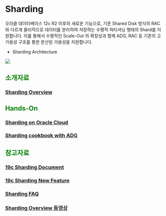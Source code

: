 <H1>Sharding</H1>

오라클 데이터베이스 12c R2 이후의 새로운 기능으로, 기존 Shared Disk 방식의 RAC와 다르게 물리적으로 데이터를 분리하여 저장하는 수평적 파티셔닝 형태의 Shard를 지원합니다. 이를 통해서 수평적인 Scale-Out 의 확장성과 함께 ADG, RAC 등 기존의 고가용성 구조를 통한 분산된 가용성을 지원합니다.
- Sharding Architecture
<img src="https://docs.oracle.com/en/database/oracle/oracle-database/12.2/cncpt/img/admin_3v_134a.png">

<H2><font color="green"> 소개자료 </fornt></H2>
<H3><a href="https://github.com/oracle19c-cookbook/Availability-Scalability/blob/master/Sharding/Overview-Oracle_Sharding.pdf"> Sharding Overview </a></H3>

<H2><font color="green"> Hands-On</fornt></H2>
<H3><a href="https://github.com/oracle19c-cookbook/Availability-Scalability/blob/master/Sharding/Oracle_Sharding_on_OCI_HOL.pdf"> Sharding on Oracle Cloud </a></H3>
<H3><a href="https://www.oracle.com/technetwork/database/availability/sharding-oracle-cloud-cookbook-3588768.pdf"> Sharding cookbook with ADG </a></H3>

<H2><font color="green"> 참고자료 </fornt></H2>
<H3><a href="https://docs.oracle.com/en/database/oracle/oracle-database/19/shard/sharding-deployment.html#GUID-F99B8742-4089-4E77-87D4-4691EA932207"> 
19c Sharding Document </a> </H3>
<H3><a href="https://www.oracle.com/a/tech/docs/sharding-19c-new-features.pdf">
19c Sharding New Feature </a> </H3>
<H3><a href="https://www.oracle.com/technetwork/database/availability/sharding-faq-3610620.pdf"> Sharding FAQ </a></H3>
<H3><a href="https://learn.oracle.com/ords/training/db_pages.getpage?page_id=724&get_params=streamId:21,p_loId:17210#"> Sharding Overview 동영상 </a></H3>
